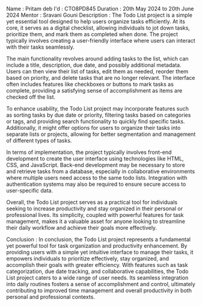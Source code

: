 Name : Pritam deb
I'd : CTO8PD845
Duration : 20th May 2024 to 20th June 2024
Mentor : Sravani Gouni
Description :  The Todo List project is a simple yet essential tool designed to help users organize tasks efficiently. At its core, it serves as a digital checklist, allowing individuals to jot down tasks, prioritize them, and mark them as completed when done. The project typically involves creating a user-friendly interface where users can interact with their tasks seamlessly.

The main functionality revolves around adding tasks to the list, which can include a title, description, due date, and possibly additional metadata. Users can then view their list of tasks, edit them as needed, reorder them based on priority, and delete tasks that are no longer relevant. The interface often includes features like checkboxes or buttons to mark tasks as complete, providing a satisfying sense of accomplishment as items are checked off the list.

To enhance usability, the Todo List project may incorporate features such as sorting tasks by due date or priority, filtering tasks based on categories or tags, and providing search functionality to quickly find specific tasks. Additionally, it might offer options for users to organize their tasks into separate lists or projects, allowing for better segmentation and management of different types of tasks.

In terms of implementation, the project typically involves front-end development to create the user interface using technologies like HTML, CSS, and JavaScript. Back-end development may be necessary to store and retrieve tasks from a database, especially in collaborative environments where multiple users need access to the same todo lists. Integration with authentication systems may also be required to ensure secure access to user-specific data.

Overall, the Todo List project serves as a practical tool for individuals seeking to increase productivity and stay organized in their personal or professional lives. Its simplicity, coupled with powerful features for task management, makes it a valuable asset for anyone looking to streamline their daily workflow and achieve their goals more effectively.

Conclusion : In conclusion, the Todo List project represents a fundamental yet powerful tool for task organization and productivity enhancement. By providing users with a simple yet intuitive interface to manage their tasks, it empowers individuals to prioritize effectively, stay organized, and accomplish their goals with greater efficiency. With features such as task categorization, due date tracking, and collaborative capabilities, the Todo List project caters to a wide range of user needs. Its seamless integration into daily routines fosters a sense of accomplishment and control, ultimately contributing to improved time management and overall productivity in both personal and professional contexts.